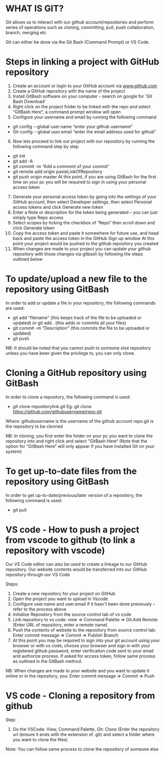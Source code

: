 # WHAT IS GIT?
Git allows us to interact with our github account/repositories and perform series of operations such as cloning, committing, pull, push collaboration, branch, merging etc

Git can either be done via the Git Bash (Command Prompt) or VS Code.



# Steps in linking a project with GitHub repository

1. Create an account or login to your GitHub account via www.github.com
2. Create a GitHub repository with the name of the project
3. Install GitBash software on your computer - search on google for 'Git Bash Download'
4. Right click on the project folder to be linked with the repo and select “GitBash Here”, a command prompt window will open
5. Configure your username and email by running the following command
- git config --global user.name “enter your github username”
- Git config --global user.email “enter the email address used for github”
6. Now lets proceed to link our project with our repository by running the following command step by step
- git init
- git add -A
- git commit -m “Add a comment of your commit“
- git remote add origin pasteLinkOfRepository
- git push origin master
At this point, if you are using GitBash for the first time on your pc you will be required to sign in using your personal access token
7. Generate your personal access token by going into the settings of your GitHub account, then select Developer settings, then select Personal access tokens and click Generate new token
8. Enter a Note or description for the token being generated – you can just simply type Repo access
9. Select scopes by ticking the checkbox of “Repo” then scroll down and click Generate token
10. Copy the access token and paste it somewhere for future use, and head back and paste the access token in the GitHub Sign up window
At this point your project would be pushed to the github repository you created
11. When changes are made to your project you can update your github repository with those changes via gitbash by following the steps outlined below



# To update/upload a new file to the repository using GitBash

In order to add or update a file in your repository, the following commands are used:
- git add "filename" (this keeps track of the file to be uploaded or updated) or git add . (this adds or commits all your files)
- git commit -m “Description" (this commits the file to be uploaded or updated)
- git push

NB: It should be noted that you cannot push to someone else repository unless you have been given the privilege to, you can only clone.



# Cloning a GitHub repository using GitBash

In order to clone a repository, the following command is used:
- git clone repositorylink.git
Eg:
git clone https://github.com/githubusername/repo.git

Where:
githubusername is the username of the github account
repo.git is the repository to be clonned

NB: In cloning, you first enter the folder on your pc you want to clone the repository into and right click and select "GitBash Here“ (Note that the option for “GitBash Here” will only appear if you have installed Git on your system)



# To get up-to-date files from the repository using GitBash

In order to get up-to-date/previous/later version of a repository, the following command is used:
- git pull



# VS code - How to push a project from vscode to github (to link a repository with vscode)

Our VS Code editor can also be used to create a linkage to our GitHub repository. Our website contents would be transferred into our GitHub repository through our VS Code

Steps:
1. Create a new repository for your project on GitHub
2. Open the project you want to upload in Vscode
3. Configure user.name and user.email if it hasn't been done previously – refer to the process above
4. Initialize Repository from the source control tab of vs code
5. Link repository to vs code: view => Command Palette => Git:Add Remote (Enter URL of repository, enter a remote name)
6. Push the contents of website to the repository from source control tab: Enter commit message => Commit => Publish Branch
7. At this point you may be required to sign into your git account using your browser or with vs code, choose your browser and sign in with your registered github password, enter verification code sent to your email and authorize process. If asked for access token, follow same process as outlined in the GitBash method.

NB: When changes are made to your website and you want to update it online or in the repository, you: Enter commit message => Commit => Push



# VS code - Cloning a repository from github

Step:
1. Go the VSCode: View, Command Palette, Git: Clone (Enter the repository url (ensure it ends with the extension of .git) and select a folder where you want to clone the files)

Note: You can follow same process to clone the repository of someone else




